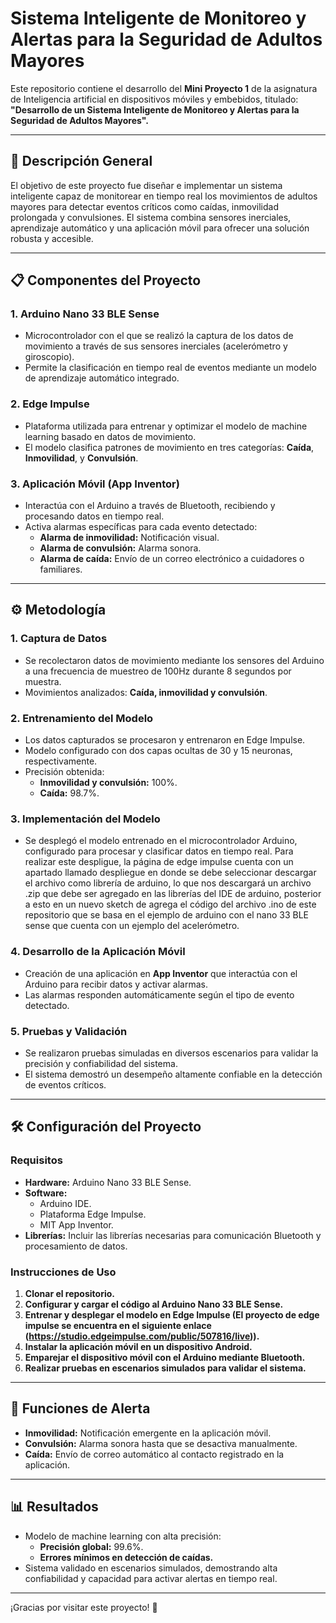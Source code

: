 # Sistema Inteligente de Monitoreo y Alertas para la Seguridad de Adultos Mayores

Este repositorio contiene el desarrollo del **Mini Proyecto 1** de la asignatura de Inteligencia artificial en dispositivos móviles y embebidos, titulado:  
**"Desarrollo de un Sistema Inteligente de Monitoreo y Alertas para la Seguridad de Adultos Mayores".**

---

## 📜 **Descripción General**
El objetivo de este proyecto fue diseñar e implementar un sistema inteligente capaz de monitorear en tiempo real los movimientos de adultos mayores para detectar eventos críticos como caídas, inmovilidad prolongada y convulsiones. El sistema combina sensores inerciales, aprendizaje automático y una aplicación móvil para ofrecer una solución robusta y accesible.

---

## 📋 **Componentes del Proyecto**

### 1. **Arduino Nano 33 BLE Sense**
- Microcontrolador con el que se realizó la captura de los datos de movimiento a través de sus sensores inerciales (acelerómetro y giroscopio).
- Permite la clasificación en tiempo real de eventos mediante un modelo de aprendizaje automático integrado.

### 2. **Edge Impulse**
- Plataforma utilizada para entrenar y optimizar el modelo de machine learning basado en datos de movimiento.
- El modelo clasifica patrones de movimiento en tres categorías: **Caída**, **Inmovilidad**, y **Convulsión**.

### 3. **Aplicación Móvil (App Inventor)**
- Interactúa con el Arduino a través de Bluetooth, recibiendo y procesando datos en tiempo real.
- Activa alarmas específicas para cada evento detectado:
  - **Alarma de inmovilidad:** Notificación visual.
  - **Alarma de convulsión:** Alarma sonora.
  - **Alarma de caída:** Envío de un correo electrónico a cuidadores o familiares.

---

## ⚙️ **Metodología**

### 1. **Captura de Datos**
- Se recolectaron datos de movimiento mediante los sensores del Arduino a una frecuencia de muestreo de 100Hz durante 8 segundos por muestra.
- Movimientos analizados: **Caída, inmovilidad y convulsión**.

### 2. **Entrenamiento del Modelo**
- Los datos capturados se procesaron y entrenaron en Edge Impulse.
- Modelo configurado con dos capas ocultas de 30 y 15 neuronas, respectivamente.
- Precisión obtenida:
  - **Inmovilidad y convulsión:** 100%.
  - **Caída:** 98.7%.

### 3. **Implementación del Modelo**
- Se desplegó el modelo entrenado en el microcontrolador Arduino, configurado para procesar y clasificar datos en tiempo real. Para realizar este despligue, la página de edge impulse cuenta con un apartado llamado despliegue en donde se debe seleccionar descargar el archivo como librería de arduino, lo que nos descargará un archivo .zip que debe ser agregado en las librerías del IDE de arduino, posterior a esto en un nuevo sketch de agrega el código del archivo .ino de este repositorio que se basa en el ejemplo de arduino con el nano 33 BLE sense que cuenta con un ejemplo del acelerómetro.

### 4. **Desarrollo de la Aplicación Móvil**
- Creación de una aplicación en **App Inventor** que interactúa con el Arduino para recibir datos y activar alarmas.
- Las alarmas responden automáticamente según el tipo de evento detectado.

### 5. **Pruebas y Validación**
- Se realizaron pruebas simuladas en diversos escenarios para validar la precisión y confiabilidad del sistema.
- El sistema demostró un desempeño altamente confiable en la detección de eventos críticos.

---

## 🛠 **Configuración del Proyecto**

### Requisitos
- **Hardware:** Arduino Nano 33 BLE Sense.
- **Software:**
  - Arduino IDE.
  - Plataforma Edge Impulse.
  - MIT App Inventor.
- **Librerías:** Incluir las librerías necesarias para comunicación Bluetooth y procesamiento de datos.

### Instrucciones de Uso
1. **Clonar el repositorio.**
2. **Configurar y cargar el código al Arduino Nano 33 BLE Sense.**
3. **Entrenar y desplegar el modelo en Edge Impulse (El proyecto de edge impulse se encuentra en el siguiente enlace (https://studio.edgeimpulse.com/public/507816/live)).**
4. **Instalar la aplicación móvil en un dispositivo Android.**
5. **Emparejar el dispositivo móvil con el Arduino mediante Bluetooth.**
6. **Realizar pruebas en escenarios simulados para validar el sistema.**

---

## 🚨 **Funciones de Alerta**
- **Inmovilidad:** Notificación emergente en la aplicación móvil.
- **Convulsión:** Alarma sonora hasta que se desactiva manualmente.
- **Caída:** Envío de correo automático al contacto registrado en la aplicación.

---

## 📊 **Resultados**
- Modelo de machine learning con alta precisión:
  - **Precisión global:** 99.6%.
  - **Errores mínimos en detección de caídas.**
- Sistema validado en escenarios simulados, demostrando alta confiabilidad y capacidad para activar alertas en tiempo real.

---

¡Gracias por visitar este proyecto! 🌟
